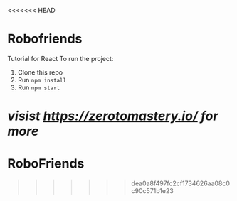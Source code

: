 <<<<<<< HEAD
# Robofriends
Tutorial for React
To run the project: 

1. Clone this repo
2. Run `npm install`
3. Run `npm start`

*visist https://zerotomastery.io/ for more*
=======
# RoboFriends
>>>>>>> dea0a8f497fc2cf1734626aa08c0c90c571b1e23
